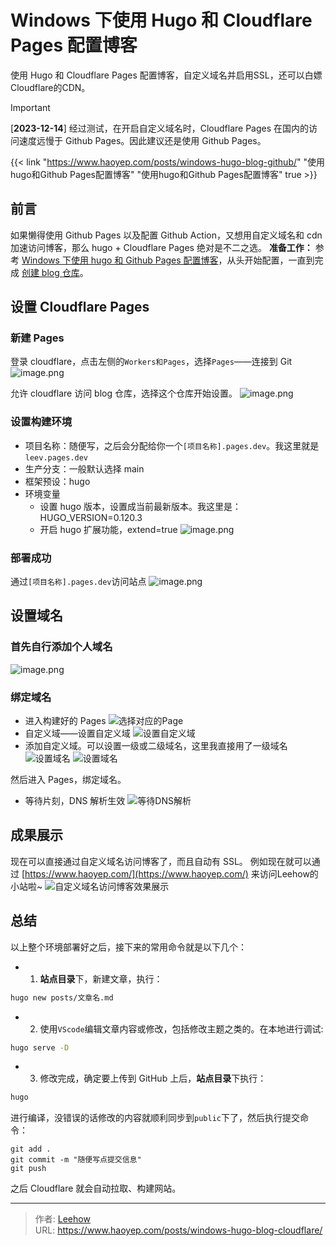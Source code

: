 # Windows 下使用 Hugo 和 Cloudflare Pages 配置博客


使用 Hugo 和 Cloudflare Pages 配置博客，自定义域名并启用SSL，还可以白嫖Cloudflare的CDN。

<!--more-->

> [!IMPORTANT]
> [**2023-12-14**] 经过测试，在开启自定义域名时，Cloudflare Pages 在国内的访问速度远慢于 Github Pages。因此建议还是使用 Github Pages。

{{< link "https://www.haoyep.com/posts/windows-hugo-blog-github/" "使用hugo和Github Pages配置博客" "使用hugo和Github Pages配置博客" true >}}

## 前言
如果懒得使用 Github Pages 以及配置 Github Action，又想用自定义域名和 cdn 加速访问博客，那么 hugo + Cloudflare Pages 绝对是不二之选。
**准备工作：** 参考 [Windows 下使用 hugo 和 Github Pages 配置博客](https://www.haoyep.com/posts/windows_hugo_github_pages_blog/)，从头开始配置，一直到完成 [创建 blog 仓库](https://www.haoyep.com/posts/windows_hugo_github_pages_blog/#2%E5%88%9B%E5%BB%BA-blog-%E4%BB%93%E5%BA%93)。
## 设置 Cloudflare Pages
### 新建 Pages
登录 cloudflare，点击左侧的`Workers和Pages`，选择`Pages`——连接到 Git
![image.png](https://cdn.haoyep.com/gh/leegical/Blog_img/md_img202311081549200.png)

允许 cloudflare 访问 blog 仓库，选择这个仓库开始设置。
![image.png](https://cdn.haoyep.com/gh/leegical/Blog_img/md_img202311081550760.png)

### 设置构建环境
- 项目名称：随便写，之后会分配给你一个`[项目名称].pages.dev`。我这里就是 `leev.pages.dev`
- 生产分支：一般默认选择 main
- 框架预设：hugo
- 环境变量
	- 设置 hugo 版本，设置成当前最新版本。我这里是：HUGO_VERSION=0.120.3
	- 开启 hugo 扩展功能，extend=true
![image.png](https://cdn.haoyep.com/gh/leegical/Blog_img/md_img202311081553496.png)
### 部署成功
通过`[项目名称].pages.dev`访问站点
![image.png](https://cdn.haoyep.com/gh/leegical/Blog_img/md_img202311081556682.png)


## 设置域名
### 首先自行添加个人域名
![image.png](https://cdn.haoyep.com/gh/leegical/Blog_img/md_img202311081559407.png)

### 绑定域名
- 进入构建好的 Pages
![选择对应的Page](https://cdn.haoyep.com/gh/leegical/Blog_img/md_img202311081600461.png)
- 自定义域——设置自定义域
![设置自定义域](https://cdn.haoyep.com/gh/leegical/Blog_img/cdnimg/202408202330986.png)
- 添加自定义域。可以设置一级或二级域名，这里我直接用了一级域名
![设置域名](https://cdn.haoyep.com/gh/leegical/Blog_img/md_img202311081602294.png)
![设置域名](https://cdn.haoyep.com/gh/leegical/Blog_img/md_img202311081603622.png)

然后进入 Pages，绑定域名。
- 等待片刻，DNS 解析生效
![ 等待DNS解析](https://cdn.haoyep.com/gh/leegical/Blog_img/md_img202311081604721.png)
## 成果展示
现在可以直接通过自定义域名访问博客了，而且自动有 SSL。
例如现在就可以通过 [https://www.haoyep.com/](https://www.haoyep.com/) 来访问Leehow的小站啦~
![自定义域名访问博客效果展示](https://cdn.haoyep.com/gh/leegical/Blog_img/md_img202311081606080.png)

## 总结
以上整个环境部署好之后，接下来的常用命令就是以下几个：
- 1. **站点目录**下，新建文章，执行：
```bash
hugo new posts/文章名.md
```
- 2. 使用`VScode`编辑文章内容或修改，包括修改主题之类的。在本地进行调试:
```bash
hugo serve -D
```
- 3. 修改完成，确定要上传到 GitHub 上后，**站点目录**下执行：
```bash
hugo
```
进行编译，没错误的话修改的内容就顺利同步到`public`下了，然后执行提交命令：
```shell
git add .
git commit -m "随便写点提交信息"
git push
```
之后 Cloudflare 就会自动拉取、构建网站。

---

> 作者: [Leehow](https://www.haoyep.com/)  
> URL: https://www.haoyep.com/posts/windows-hugo-blog-cloudflare/  

